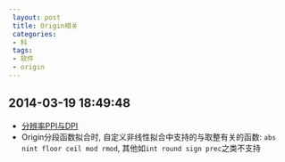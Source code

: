 ```yaml
---
 layout: post
 title: Origin相关
 categories: 
 - 科
 tags:
 - 软件
 - origin
---
```



## 2014-03-19 18:49:48

- [分辨率PPI与DPI](http://blog.csdn.net/wuyao721/article/details/5286753)
- Origin分段函数拟合时, 自定义非线性拟合中支持的与取整有关的函数: `abs nint floor ceil mod rmod`, 其他如`int round sign prec`之类不支持

